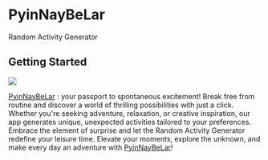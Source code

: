 # PyinNayBeLar

Random Activity Generator

## Getting Started

<img src="https://winminhtetz.github.io/img_file/pyin_nay_be_lar.png"/>

[PyinNayBeLar](https://winminhtetz.github.io/pyinnayblar/) : your passport to spontaneous excitement! Break free from routine and discover a world of thrilling possibilities with just a click. Whether you're seeking adventure, relaxation, or creative inspiration, our app generates unique, unexpected activities tailored to your preferences. Embrace the element of surprise and let the Random Activity Generator redefine your leisure time. Elevate your moments, explore the unknown, and make every day an adventure with [PyinNayBeLar](https://winminhtetz.github.io/pyinnayblar/)!
